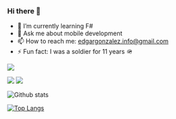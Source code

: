 ### Hi there 👋
- 🌱 I’m currently learning F#
- 💬 Ask me about mobile development
- 📫 How to reach me: edgargonzalez.info@gmail.com
- ⚡ Fun fact: I was a soldier for 11 years 🪖

![](https://github-profile-summary-cards.vercel.app/api/cards/profile-details?username=edgarfgp&theme=github_dark)

![](https://github-profile-summary-cards.vercel.app/api/cards/stats?username=edgarfgp&theme=github_dark)
![](https://github-profile-summary-cards.vercel.app/api/cards/most-commit-language?username=edgarfgp&theme=github_dark)


![Github stats](https://github-readme-stats.vercel.app/api?username=edgarfgp&show_icons=true&theme=github_dark&count_private=true)

 [![Top Langs](https://github-readme-stats.vercel.app/api/top-langs/?username=edgarfgp&theme=github_dark)](https://github.com/edgarfgp/github-readme-stats)
